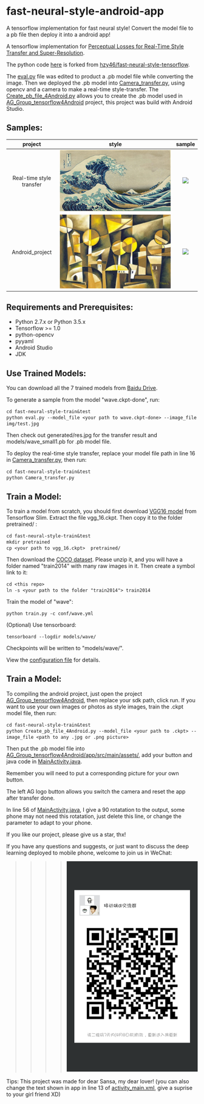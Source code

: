 # fast-neural-style-android-app
A tensorflow implementation for fast neural style! Convert the model file to a pb file then deploy it into a android app!

A tensorflow implementation for [Perceptual Losses for Real-Time Style Transfer and Super-Resolution](https://arxiv.org/abs/1603.08155).

The python code [here](https://github.com/BrowningWan/fast-neural-style-android-app/tree/master/fast-neural-style-train%26test) is forked from [hzy46/fast-neural-style-tensorflow](https://github.com/hzy46/fast-neural-style-tensorflow). 

The [eval.py](https://github.com/BrowningWan/fast-neural-style-android-app/blob/master/fast-neural-style-train%26test/eval.py) file was edited to product a .pb model file while converting the image. Then we deployed the .pb model into [Camera_transfer.py](https://github.com/BrowningWan/fast-neural-style-android-app/blob/master/fast-neural-style-train%26test/Camera_transfer.py), using opencv and a camera to make a real-time style-transfer.
The [Create_pb_file_4Android.py](https://github.com/BrowningWan/fast-neural-style-android-app/blob/master/fast-neural-style-train%26test/Create_pb_file_4Android.py) allows you to create the .pb model used in [AG_Group_tensorflow4Android](https://github.com/BrowningWan/fast-neural-style-android-app/tree/master/AG_Group_tensorflow4Android) project, this project was build with Android Studio.

## Samples:

| project | style | sample |
| :---: | :----: | :----: |
| Real-time style transfer | ![](https://github.com/BrowningWan/fast-neural-style-android-app/blob/master/img/wave.jpg) | ![](https://github.com/BrowningWan/fast-neural-style-android-app/blob/master/img/ezgif.com-video-to-gif1%20(1).gif) |
| Android_project | ![](https://github.com/BrowningWan/fast-neural-style-android-app/blob/master/img/cubist.jpg) | ![](https://github.com/BrowningWan/fast-neural-style-android-app/blob/master/img/ezgif.com-video-to-gif.gif) |

## Requirements and Prerequisites:
- Python 2.7.x or Python 3.5.x
- Tensorflow >= 1.0
- python-opencv
- pyyaml
- Android Studio
- JDK

## Use Trained Models:

You can download all the 7 trained models from [Baidu Drive](https://pan.baidu.com/s/1i4GTS4d).

To generate a sample from the model "wave.ckpt-done", run:

```
cd fast-neural-style-train&test
python eval.py --model_file <your path to wave.ckpt-done> --image_file img/test.jpg
```

Then check out generated/res.jpg for the transfer result and models/wave_small1.pb for .pb model file.

To deploy the real-time style transfer, replace your model file path in line 16 in [Camera_transfer.py](https://github.com/BrowningWan/fast-neural-style-android-app/blob/master/fast-neural-style-train%26test/Camera_transfer.py), then run:

```
cd fast-neural-style-train&test
python Camera_transfer.py
```

## Train a Model:
To train a model from scratch, you should first download [VGG16 model](http://download.tensorflow.org/models/vgg_16_2016_08_28.tar.gz) from Tensorflow Slim. Extract the file vgg_16.ckpt. Then copy it to the folder pretrained/ :
```
cd fast-neural-style-train&test
mkdir pretrained
cp <your path to vgg_16.ckpt>  pretrained/
```

Then download the [COCO dataset](http://msvocds.blob.core.windows.net/coco2014/train2014.zip). Please unzip it, and you will have a folder named "train2014" with many raw images in it. Then create a symbol link to it:
```
cd <this repo>
ln -s <your path to the folder "train2014"> train2014
```

Train the model of "wave":
```
python train.py -c conf/wave.yml
```

(Optional) Use tensorboard:
```
tensorboard --logdir models/wave/
```

Checkpoints will be written to "models/wave/".

View the [configuration file](https://github.com/hzy46/fast-neural-style-tensorflow/blob/master/conf/wave.yml) for details.

## Train a Model:
To compiling the android project, just open the project [AG_Group_tensorflow4Android](https://github.com/BrowningWan/fast-neural-style-android-app/tree/master/AG_Group_tensorflow4Android), then replace your sdk path, click run.
If you want to use your own images or photos as style images, train the .ckpt model file, then run:

```
cd fast-neural-style-train&test
python Create_pb_file_4Android.py --model_file <your path to .ckpt> --image_file <path to any .jpg or .png picture>
```

Then put the .pb model file into [AG_Group_tensorflow4Android/app/src/main/assets/](https://github.com/BrowningWan/fast-neural-style-android-app/tree/master/AG_Group_tensorflow4Android/app/src/main/assets), add your button and java code in [MainActivity.java](https://github.com/BrowningWan/fast-neural-style-android-app/blob/master/AG_Group_tensorflow4Android/app/src/main/java/com/group/ag/ag_group_tensorflow4android_v11/MainActivity.java). 

Remember you will need to put a corresponding picture for your own button. 

The left AG logo button allows you switch the camera and reset the app after transfer done. 

In line 56 of [MainActivity.java](https://github.com/BrowningWan/fast-neural-style-android-app/blob/master/AG_Group_tensorflow4Android/app/src/main/java/com/group/ag/ag_group_tensorflow4android_v11/MainActivity.java), I give a 90 rotatation to the output, some phone may not need this rotatation, just delete this line, or change the parameter to adapt to your phone.

If you like our project, please give us a star, thx!

If you have any questions and suggests, or just want to discuss the deep learning deployed to mobile phone, welcome to join us in WeChat:

>>>>![](https://github.com/BrowningWan/fast-neural-style-android-app/blob/master/img/223.png)

Tips: This project was made for dear Sansa, my dear lover! (you can also change the text shown in app in line 13 of [activity_main.xml](https://github.com/BrowningWan/fast-neural-style-android-app/blob/master/AG_Group_tensorflow4Android/app/src/main/res/layout/activity_main.xml), give a suprise to your girl friend XD)
